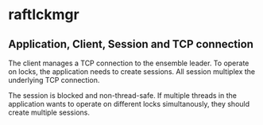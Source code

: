 # raftlckmgr

## Application, Client, Session and TCP connection

The client manages a TCP connection to the ensemble leader. To operate on locks, the
application needs to create sessions. All session multiplex the underlying TCP connection.

The session is blocked and non-thread-safe. If multiple threads in the application wants
to operate on different locks simultanously, they should create multiple sessions.
